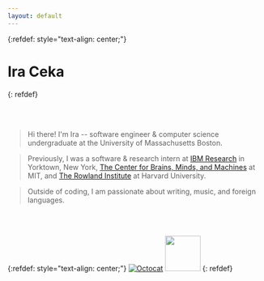 ```yaml
---
layout: default
---
```



{:refdef: style="text-align: center;"}
# Ira Ceka
{: refdef}

<br>
<br>

> Hi there! I'm Ira -- software engineer & computer science undergraduate at the University of Massachusetts Boston. 

> Previously, I was a software & research intern at [IBM Research](http://www.research.ibm.com/) in Yorktown, New York, 
> [The Center for Brains, Minds, and Machines](https://cbmm.mit.edu/) at MIT, and 
> [The Rowland Institute](https://www2.rowland.harvard.edu/) at Harvard University.

> Outside of coding, I am passionate about writing, music, and foreign languages.

<br>
<br>

{:refdef: style="text-align: center;"}
[![Octocat](https://github.githubassets.com/images/icons/emoji/octocat.png)](https://github.com/atetreve)
<a href="https://github.com/atetreve"><img src="https://image.flaticon.com/icons/svg/185/185964.svg" width="70" height="70"></a>
{: refdef}
